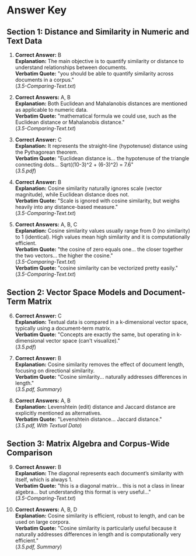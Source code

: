 # Answer Key

## Section 1: Distance and Similarity in Numeric and Text Data

1. **Correct Answer:** B  
**Explanation:** The main objective is to quantify similarity or distance to understand relationships between documents.  
**Verbatim Quote:** "you should be able to quantify similarity across documents in a corpus."  
(*3.5-Comparing-Text.txt*)

2. **Correct Answers:** A, B  
**Explanation:** Both Euclidean and Mahalanobis distances are mentioned as applicable to numeric data.  
**Verbatim Quote:** "mathematical formula we could use, such as the Euclidean distance or Mahalanobis distance."  
(*3.5-Comparing-Text.txt*)

3. **Correct Answer:** C  
**Explanation:** It represents the straight-line (hypotenuse) distance using the Pythagorean theorem.  
**Verbatim Quote:** "Euclidean distance is... the hypotenuse of the triangle connecting dots... Sqrt((10-3)^2 + (6-3)^2) = 7.6"  
(*3.5.pdf*)

4. **Correct Answer:** B  
**Explanation:** Cosine similarity naturally ignores scale (vector magnitude), while Euclidean distance does not.  
**Verbatim Quote:** "Scale is ignored with cosine similarity, but weighs heavily into any distance-based measure."  
(*3.5-Comparing-Text.txt*)

5. **Correct Answers:** A, B, C  
**Explanation:** Cosine similarity values usually range from 0 (no similarity) to 1 (identical). High values mean high similarity and it is computationally efficient.  
**Verbatim Quote:** "the cosine of zero equals one... the closer together the two vectors... the higher the cosine."  
(*3.5-Comparing-Text.txt*)  
**Verbatim Quote:** "cosine similarity can be vectorized pretty easily."  
(*3.5-Comparing-Text.txt*)

## Section 2: Vector Space Models and Document-Term Matrix

6. **Correct Answer:** C  
**Explanation:** Textual data is compared in a k-dimensional vector space, typically using a document-term matrix.  
**Verbatim Quote:** "Concepts are exactly the same, but operating in k-dimensional vector space (can't visualize)."  
(*3.5.pdf*)

7. **Correct Answer:** B  
**Explanation:** Cosine similarity removes the effect of document length, focusing on directional similarity.  
**Verbatim Quote:** "Cosine similarity... naturally addresses differences in length."  
(*3.5.pdf, Summary*)

8. **Correct Answers:** A, B  
**Explanation:** Levenshtein (edit) distance and Jaccard distance are explicitly mentioned as alternatives.  
**Verbatim Quote:** "Levenshtein distance... Jaccard distance."  
(*3.5.pdf, With Textual Data*)

## Section 3: Matrix Algebra and Corpus-Wide Comparison

9. **Correct Answer:** B  
**Explanation:** The diagonal represents each document’s similarity with itself, which is always 1.  
**Verbatim Quote:** "this is a diagonal matrix... this is not a class in linear algebra... but understanding this format is very useful..."  
(*3.5-Comparing-Text.txt*)

10. **Correct Answers:** A, B, D  
**Explanation:** Cosine similarity is efficient, robust to length, and can be used on large corpora.  
**Verbatim Quote:** "Cosine similarity is particularly useful because it naturally addresses differences in length and is computationally very efficient."  
(*3.5.pdf, Summary*)
